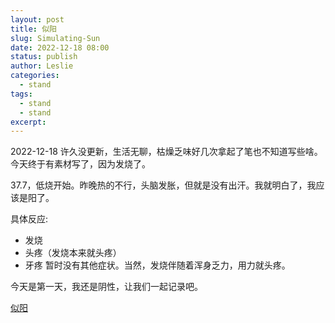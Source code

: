 ```yaml
---
layout: post
title: 似阳
slug: Simulating-Sun
date: 2022-12-18 08:00
status: publish
author: Leslie
categories: 
  - stand 
tags:
  - stand 
  - stand 
excerpt: 
---
```


2022-12-18
许久没更新，生活无聊，枯燥乏味好几次拿起了笔也不知道写些啥。
今天终于有素材写了，因为发烧了。  

37.7，低烧开始。昨晚热的不行，头脑发胀，但就是没有出汗。我就明白了，我应该是阳了。  

具体反应:
- 发烧
- 头疼（发烧本来就头疼）
- 牙疼
暂时没有其他症状。当然，发烧伴随着浑身乏力，用力就头疼。  

今天是第一天，我还是阴性，让我们一起记录吧。

[似阳](https://github.com/lesnolie/Marverick/issues/17)

